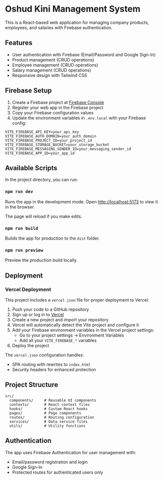 # Oshud Kini Management System

This is a React-based web application for managing company products, employees, and salaries with Firebase authentication.

## Features

- User authentication with Firebase (Email/Password and Google Sign-In)
- Product management (CRUD operations)
- Employee management (CRUD operations)
- Salary management (CRUD operations)
- Responsive design with Tailwind CSS

## Firebase Setup

1. Create a Firebase project at [Firebase Console](https://console.firebase.google.com/)
2. Register your web app in the Firebase project
3. Copy your Firebase configuration values
4. Update the environment variables in `.env.local` with your Firebase config:

```
VITE_FIREBASE_API_KEY=your_api_key
VITE_FIREBASE_AUTH_DOMAIN=your_auth_domain
VITE_FIREBASE_PROJECT_ID=your_project_id
VITE_FIREBASE_STORAGE_BUCKET=your_storage_bucket
VITE_FIREBASE_MESSAGING_SENDER_ID=your_messaging_sender_id
VITE_FIREBASE_APP_ID=your_app_id
```

## Available Scripts

In the project directory, you can run:

### `npm run dev`

Runs the app in the development mode.
Open [http://localhost:5173](http://localhost:5173) to view it in the browser.

The page will reload if you make edits.

### `npm run build`

Builds the app for production to the `dist` folder.

### `npm run preview`

Preview the production build locally.

## Deployment

### Vercel Deployment

This project includes a `vercel.json` file for proper deployment to Vercel:

1. Push your code to a GitHub repository
2. Sign up or log in to [Vercel](https://vercel.com)
3. Create a new project and import your repository
4. Vercel will automatically detect the Vite project and configure it
5. Add your Firebase environment variables in the Vercel project settings:
   - Go to your project settings → Environment Variables
   - Add all your `VITE_FIREBASE_*` variables
6. Deploy the project

The `vercel.json` configuration handles:
- SPA routing with rewrites to `index.html`
- Security headers for enhanced protection

## Project Structure

```
src/
  components/     # Reusable UI components
  contexts/       # React context files
  hooks/          # Custom React hooks
  pages/          # Page components
  routes/         # Routing configuration
  services/       # Data service files
  utils/          # Utility functions
```

## Authentication

The app uses Firebase Authentication for user management with:
- Email/password registration and login
- Google Sign-In
- Protected routes for authenticated users only